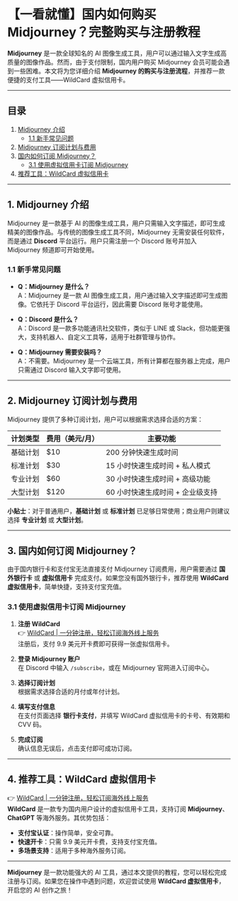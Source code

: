 # 【一看就懂】国内如何购买 Midjourney？完整购买与注册教程

**Midjourney** 是一款全球知名的 AI 图像生成工具，用户可以通过输入文字生成高质量的图像作品。然而，由于支付限制，国内用户购买 Midjourney 会员可能会遇到一些困难。本文将为您详细介绍 **Midjourney 的购买与注册流程**，并推荐一款便捷的支付工具——WildCard 虚拟信用卡。

---

## 目录
1. [Midjourney 介绍](#1-midjourney-介绍)
   - [1.1 新手常见问题](#11-新手常见问题)
2. [Midjourney 订阅计划与费用](#2-midjourney-订阅计划与费用)
3. [国内如何订阅 Midjourney？](#3-国内如何订阅-midjourney)
   - [3.1 使用虚拟信用卡订阅 Midjourney](#31-使用虚拟信用卡订阅-midjourney)
4. [推荐工具：WildCard 虚拟信用卡](#4-推荐工具-wildcard-虚拟信用卡)

---

## 1. Midjourney 介绍

Midjourney 是一款基于 AI 的图像生成工具，用户只需输入文字描述，即可生成精美的图像作品。与传统的图像生成工具不同，Midjourney 无需安装任何软件，而是通过 **Discord** 平台运行。用户只需注册一个 Discord 账号并加入 Midjourney 频道即可开始使用。

### 1.1 新手常见问题
- **Q：Midjourney 是什么？**  
  A：Midjourney 是一款 AI 图像生成工具，用户通过输入文字描述即可生成图像。它依托于 Discord 平台运行，因此需要 Discord 账号才能使用。

- **Q：Discord 是什么？**  
  A：Discord 是一款多功能通讯社交软件，类似于 LINE 或 Slack，但功能更强大，支持机器人、自定义工具等，适用于社群管理与协作。

- **Q：Midjourney 需要安装吗？**  
  A：不需要。Midjourney 是一个云端工具，所有计算都在服务器上完成，用户只需通过 Discord 输入文字即可使用。

---

## 2. Midjourney 订阅计划与费用

Midjourney 提供了多种订阅计划，用户可以根据需求选择合适的方案：

| 计划类型 | 费用（美元/月） | 主要功能 |
|----------|----------------|----------|
| 基础计划 | $10            | 200 分钟快速生成时间 |
| 标准计划 | $30            | 15 小时快速生成时间 + 私人模式 |
| 专业计划 | $60            | 30 小时快速生成时间 + 高级功能 |
| 大型计划 | $120           | 60 小时快速生成时间 + 企业级支持 |

**小贴士**：对于普通用户，**基础计划** 或 **标准计划** 已足够日常使用；商业用户则建议选择 **专业计划** 或 **大型计划**。

---

## 3. 国内如何订阅 Midjourney？

由于国内银行卡和支付宝无法直接支付 Midjourney 订阅费用，用户需要通过 **国外银行卡** 或 **虚拟信用卡** 完成支付。如果您没有国外银行卡，推荐使用 **WildCard 虚拟信用卡**，简单快捷，支持支付宝充值。

### 3.1 使用虚拟信用卡订阅 Midjourney
1. **注册 WildCard**  
   👉 [WildCard | 一分钟注册，轻松订阅海外线上服务](https://bbtdd.com/WildCard)  
   注册后，支付 9.9 美元开卡费即可获得一张虚拟信用卡。

2. **登录 Midjourney 账户**  
   在 Discord 中输入 `/subscribe`，或在 Midjourney 官网进入订阅中心。

3. **选择订阅计划**  
   根据需求选择合适的月付或年付计划。

4. **填写支付信息**  
   在支付页面选择 **银行卡支付**，并填写 WildCard 虚拟信用卡的卡号、有效期和 CVV 码。

5. **完成订阅**  
   确认信息无误后，点击支付即可成功订阅。

---

## 4. 推荐工具：WildCard 虚拟信用卡

👉 [WildCard | 一分钟注册，轻松订阅海外线上服务](https://bbtdd.com/WildCard)  
**WildCard** 是一款专为国内用户设计的虚拟信用卡工具，支持订阅 **Midjourney**、**ChatGPT** 等海外服务。其优势包括：
- **支付宝认证**：操作简单，安全可靠。
- **快速开卡**：只需 9.9 美元开卡费，支持支付宝充值。
- **多场景支持**：适用于多种海外服务订阅。

---

**Midjourney** 是一款功能强大的 AI 工具，通过本文提供的教程，您可以轻松完成注册与订阅。如果您在操作中遇到问题，欢迎尝试使用 **WildCard 虚拟信用卡**，开启您的 AI 创作之旅！